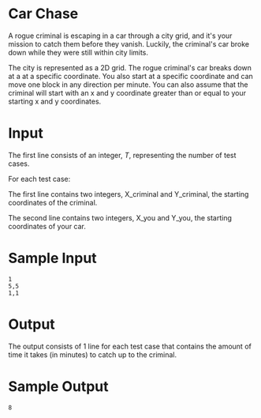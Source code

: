 # Car Chase

A rogue criminal is escaping in a car through a city grid, and it's your
mission to catch them before they vanish. Luckily, the criminal's car broke
down while they were still within city limits.

The city is represented as a 2D grid. The rogue criminal's car breaks down at a
at a specific coordinate. You also start at a specific coordinate and can move
one block in any direction per minute. You can also assume that the criminal
will start with an x and y coordinate greater than or equal to your starting x
and y coordinates.

# Input

The first line consists of an integer, $T$, representing the number of test cases.

For each test case:

The first line contains two integers, X_criminal and Y_criminal, the starting coordinates of the criminal.

The second line contains two integers, X_you and Y_you, the starting coordinates of your car.

# Sample Input

```
1
5,5
1,1
```

# Output 

The output consists of 1 line for each test case that contains the amount of time it takes (in minutes) to catch up to the criminal.

# Sample Output

```
8
```
